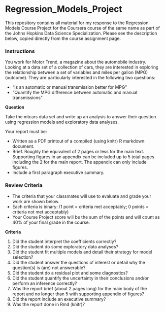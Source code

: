 # Regression_Models_Project

This repository contains all material for my response to the Regression Models Course Project for the Coursera course of the same name as part of the Johns Hopkins Data Science Specialization. Please see the description below, copied directly from the course assignment page.

### Instructions
You work for Motor Trend, a magazine about the automobile industry. Looking at a data set of a collection of cars, they are interested in exploring the relationship between a set of variables and miles per gallon (MPG) (outcome). They are particularly interested in the following two questions:

* “Is an automatic or manual transmission better for MPG”
* "Quantify the MPG difference between automatic and manual transmissions"

**Question**

Take the mtcars data set and write up an analysis to answer their question using regression models and exploratory data analyses.

Your report must be:

* Written as a PDF printout of a compiled (using knitr) R markdown document.
* Brief. Roughly the equivalent of 2 pages or less for the main text. Supporting figures in an appendix can be included up to 5 total pages including the 2 for the main report. The appendix can only include figures.
* Include a first paragraph executive summary.

### Review Criteria

* The criteria that your classmates will use to evaluate and grade your work are shown below.
* Each criteria is binary: (1 point = criteria met acceptably; 0 points = criteria not met acceptably)
* Your Course Project score will be the sum of the points and will count as 40% of your final grade in the course.

**Criteria**

1. Did the student interpret the coefficients correctly?
2. Did the student do some exploratory data analyses?
3. Did the student fit multiple models and detail their strategy for model selection?
4. Did the student answer the questions of interest or detail why the question(s) is (are) not answerable?
5. Did the student do a residual plot and some diagnostics?
6. Did the student quantify the uncertainty in their conclusions and/or perform an inference correctly?
7. Was the report brief (about 2 pages long) for the main body of the report and no longer than 5 with supporting appendix of figures?
8. Did the report include an executive summary?
9. Was the report done in Rmd (knitr)?

